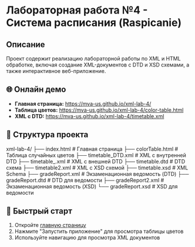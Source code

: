 # Лабораторная работа №4 - Система расписания (Raspicanie)

## Описание
Проект содержит реализацию лабораторной работы по XML и HTML обработке, включая создание XML-документов с DTD и XSD схемами, а также интерактивное веб-приложение.

## 🌐 Онлайн демо
- **Главная страница:** https://mva-us.github.io/xml-lab-4/
- **Таблица цветов:** https://mva-us.github.io/xml-lab-4/color-table.html
- **XML с DTD:** https://mva-us.github.io/xml-lab-4/timetable.xml

## 📁 Структура проекта
xml-lab-4/
├── index.html # Главная страница
├── colorTable.html # Таблица случайных цветов
├── timetable_DTD.xml # XML с внутренней DTD
├── timetable_.xml # XML с внешней DTD
├── timetable.dtd # DTD схема
├── timetable2.xml # XML с XSD схемой
├── timetable.xsd # XML Schema
├── gradeReport.xml # Экзаменационная ведомость (DTD)
├── gradeReport.dtd # DTD для ведомости
├── gradeReport2.xml # Экзаменационная ведомость (XSD)
└── gradeReport.xsd # XSD для ведомости

## 🚀 Быстрый старт
1. Откройте [главную страницу](https://mva-us.github.io/xml-lab-4/)
2. Нажмите "Запустить приложение" для просмотра таблицы цветов
3. Используйте навигацию для просмотра XML документов
